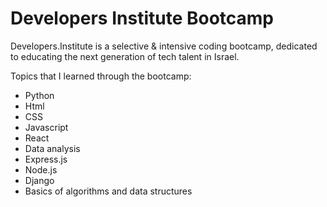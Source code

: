 # Developers Institute Bootcamp

Developers.Institute is a selective & intensive coding bootcamp, dedicated to educating the next generation of tech talent in Israel.

Topics that I learned through the bootcamp:
- Python
- Html
- CSS
- Javascript
- React
- Data analysis
- Express.js
- Node.js
- Django
- Basics of algorithms and data structures
